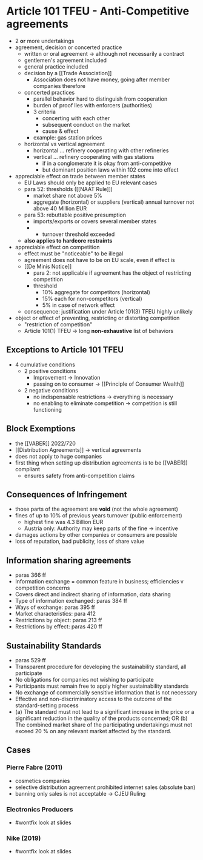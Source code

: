 # Article 101 TFEU - Anti-Competitive agreements
- 2 **or** more undertakings
- agreement, decision or concerted practice
	- written or oral agreement -> although not necessarily a contract
	- gentlemen's agreement included
	- general practice included
	- decision by a [[Trade Association]]
		- Association does not have money, going after member companies therefore
	- concerted practices 
		- parallel behavior hard to distinguish from cooperation
		- burden of proof lies with enforcers (authorities)
		- 3 criteria
			- concerting with each other
			- subsequent conduct on the market
			- cause & effect
		- example: gas station prices
	- horizontal vs vertical agreement
		- horizontal ... refinery cooperating with other refineries
		- vertical ... refinery cooperating with gas stations
			- if in a conglomerate it is okay from anti-competitive
			- but dominant position laws within 102 come into effect 
- appreciable effect on trade between member states
	- EU Laws should only be applied to EU relevant cases 
	- para 52: thresholds ([[NAAT Rule]])
		- market share not above 5%
		- aggregate (horizontal) or suppliers (vertical) annual turnover not above 40 Million EUR
	- para 53: rebuttable positive presumption
		- imports/exports or covers several member states
		- + turnover threshold exceeded
	- **also applies to hardcore restraints**
- appreciable effect on competition
	- effect must be "noticeable" to be illegal
	- agreement does not have to be on EU scale, even if effect is 
	- [[De Minis Notice]]
		- para 2: not applicable if agreement has the object of restricting competition
		- threshold
			- 10% aggregate for competitors (horizontal)
			- 15% each for non-competitors (vertical)
			- 5% in case of network effect
	- consequence: justification under Article 101(3) TFEU highly unlikely
- object or effect of preventing, restricting or distorting competition
	- "restriction of competition"
	- Article 101(1) TFEU -> long **non-exhaustive** list of behaviors
##  Exceptions to Article 101 TFEU
- 4 cumulative conditions
	- 2 positive conditions
		- Improvement -> Innovation
		- passing on to consumer -> [[Principle of Consumer Wealth]]
	- 2 negative conditions
		- no indispensable restrictions -> everything is necessary
		- no enabling to eliminate competition -> competition is still functioning
## Block Exemptions
- the [[VABER]] 2022/720
- [[Distribution Agreements]] -> vertical agreements
- does not apply to huge companies
- first thing when setting up distribution agreements is to be [[VABER]] compliant 
	- ensures safety from anti-competition claims
## Consequences of Infringement
- those parts of the agreement are **void** (not the whole agreement)
- fines of up to 10% of previous years turnover (public enforcement)
	- highest fine was 4.3 Billion EUR
	- Austria only: Authority may keep parts of the fine -> incentive
- damages actions by other companies or consumers are possible
- loss of reputation, bad publicity, loss of share value
## Information sharing agreements
- paras 366 ff
- Information exchange = common feature in business; efficiencies v competition concerns
- Covers direct and indirect sharing of information, data sharing
- Type of information exchanged: paras 384 ff
- Ways of exchange: paras 395 ff
- Market characteristics: para 412
- Restrictions by object: paras 213 ff
- Restrictions by effect: paras 420 ff
## Sustainability Standards
- paras 529 ff
- Transparent procedure for developing the sustainability standard, all participate
- No obligations for companies not wishing to participate
- Participants must remain free to apply higher sustainability standards
- No exchange of commercially sensitive information that is not necessary
- Effective and non-discriminatory access to the outcome of the standard-setting process
-	(a) The standard must not lead to a significant increase in the price or a significant reduction in the quality of the products concerned; OR
	(b) The combined market share of the participating undertakings must not exceed 20 % on any relevant market affected by the standard.
## Cases
### Pierre Fabre (2011)
- cosmetics companies
- selective distribution agreement prohibited internet sales (absolute ban)
- banning only sales is not acceptable -> CJEU Ruling
### Electronics Producers
- #wontfix   look at slides
### Nike (2019)
- #wontfix look at slides